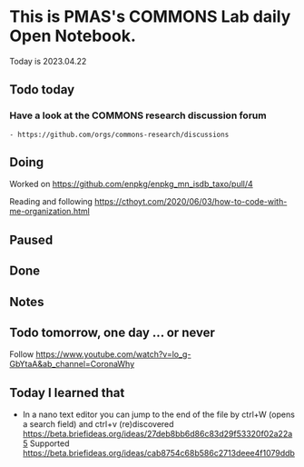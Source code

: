 
# This is PMAS's COMMONS Lab daily Open Notebook.

Today is 2023.04.22

## Todo today

### Have a look at the COMMONS research discussion forum
    - https://github.com/orgs/commons-research/discussions
###
###

## Doing

Worked on https://github.com/enpkg/enpkg_mn_isdb_taxo/pull/4

Reading and following https://cthoyt.com/2020/06/03/how-to-code-with-me-organization.html



## Paused

## Done

## Notes

## Todo tomorrow, one day ... or never 
Follow https://www.youtube.com/watch?v=lo_g-GbYtaA&ab_channel=CoronaWhy


###
###


## Today I learned that

- In a nano text editor you can jump to the end of the file by ctrl+W (opens a search field) and ctrl+v
(re)discovered https://beta.briefideas.org/ideas/27deb8bb6d86c83d29f53320f02a22a5
Supported https://beta.briefideas.org/ideas/cab8754c68b586c2713deee4f1079ddb




